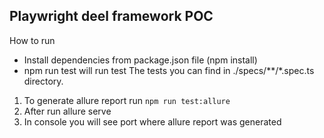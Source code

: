 ## Playwright deel framework POC
How to run
- Install dependencies from package.json file (npm install)
- npm run test will run test
The tests you can find in ./specs/**/*.spec.ts directory.

1. To generate allure report run `npm run test:allure`
2. After run allure serve
3. In console you will see port where allure report was generated
